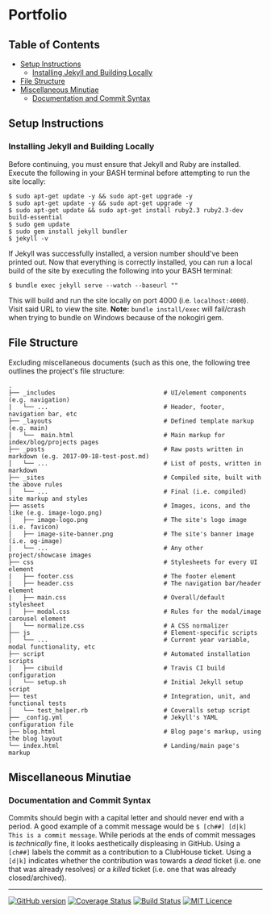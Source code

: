 # Portfolio

## Table of Contents
* [Setup Instructions](#setup-instructions)
  * [Installing Jekyll and Building Locally](#installing-jekyll-and-building-locally)
* [File Structure](#file-structure)
* [Miscellaneous Minutiae](#miscellaneous-minutiae)
  * [Documentation and Commit Syntax](#documentation-and-commit-syntax)

## Setup Instructions
### Installing Jekyll and Building Locally
Before continuing, you must ensure that Jekyll and Ruby are installed. Execute the following in your BASH terminal before attempting to run the site locally:
```
$ sudo apt-get update -y && sudo apt-get upgrade -y
$ sudo apt-get update -y && sudo apt-get upgrade -y
$ sudo apt-get update && sudo apt-get install ruby2.3 ruby2.3-dev build-essential
$ sudo gem update
$ sudo gem install jekyll bundler
$ jekyll -v
```
If Jekyll was successfully installed, a version number should've been printed out. Now that everything is correctly installed, you can run a local build of the site by executing the following into your BASH terminal:
```
$ bundle exec jekyll serve --watch --baseurl ""
```
This will build and run the site locally on port 4000 (i.e. `localhost:4000`). Visit said URL to view the site. **Note:** `bundle install/exec` will fail/crash when trying to bundle on Windows because of the nokogiri gem. 

## File Structure
Excluding miscellaneous documents (such as this one, the following tree outlines the project's file structure:
```
.
├── _includes                              # UI/element components (e.g. navigation)
|   └── ...                                # Header, footer, navigation bar, etc
├── _layouts                               # Defined template markup (e.g. main)
│   └──  main.html                         # Main markup for index/blog/projects pages
├── _posts                                 # Raw posts written in markdown (e.g. 2017-09-18-test-post.md)
│   └── ...                                # List of posts, written in markdown
├── _sites                                 # Compiled site, built with the above rules
│   └── ...                                # Final (i.e. compiled) site markup and styles
├── assets                                 # Images, icons, and the like (e.g. image-logo.png)
│   ├── image-logo.png                     # The site's logo image (i.e. favicon)
│   ├── image-site-banner.png              # The site's banner image (i.e. og-image)
│   └── ...                                # Any other project/showcase images
├── css                                    # Stylesheets for every UI element
|   ├── footer.css                         # The footer element
|   ├── header.css                         # The navigation bar/header element
|   ├── main.css                           # Overall/default stylesheet
│   ├── modal.css                          # Rules for the modal/image carousel element
│   └── normalize.css                      # A CSS normalizer
├── js                                     # Element-specific scripts
│   └── ...                                # Current year variable, modal functionality, etc
├── script                                 # Automated installation scripts
│   ├── cibuild                            # Travis CI build configuration 
│   └── setup.sh                           # Initial Jekyll setup script
├── test                                   # Integration, unit, and functional tests
│   └── test_helper.rb                     # Coveralls setup script
├── _config.yml                            # Jekyll's YAML configuration file
├── blog.html                              # Blog page's markup, using the blog layout
└── index.html                             # Landing/main page's markup
```

## Miscellaneous Minutiae
### Documentation and Commit Syntax
Commits should begin with a capital letter and should never end with a period. A good example of a commit message would be `$ [ch##] [d|k] This is a commit message`. While periods at the ends of commit messages is _technically_ fine, it looks aesthetically displeasing in GitHub. Using a `[ch##]` labels the commit as a contribution to a ClubHouse ticket. Using a `[d|k]` indicates whether the contribution was towards a _dead_ ticket (i.e. one that was already resolves) or a _killed_ ticket (i.e. one that was already closed/archived).

---

[![GitHub version](https://badge.fury.io/gh/flatlanderwoman%2Fportfolio.svg)](https://badge.fury.io/gh/flatlanderwoman%2Fportfolio) [![Coverage Status](https://coveralls.io/repos/github/FlatlanderWoman/portfolio/badge.svg?branch=master)](https://coveralls.io/github/FlatlanderWoman/portfolio?branch=master) [![Build Status](https://travis-ci.org/FlatlanderWoman/portfolio.svg?branch=master)](https://travis-ci.org/FlatlanderWoman/portfolio) [![MIT Licence](https://badges.frapsoft.com/os/mit/mit.png?v=103)](https://opensource.org/licenses/mit-license.php)
